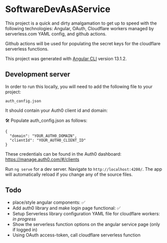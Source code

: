 # SoftwareDevAsAService
This project is a quick and dirty amalgamation to get up to speed with the following technologies: Angular, OAuth, Cloudflare workers managed by serverless.com YAML config, and github actions.

Github actions will be used for populating the secret keys for the cloudflare serverless functions.


This project was generated with [Angular CLI](https://github.com/angular/angular-cli) version 13.1.2.

## Development server

In order to run this locally, you will need to add the following file to your project:

`auth_config.json`

It should contain your Auth0 client id and domain:

🛠 Populate auth_config.json as follows:

```
{
  "domain": "YOUR_AUTH0_DOMAIN",
  "clientId": "YOUR_AUTH0_CLIENT_ID"
}
```

These credentials can be found in the Auth0 dashboard: https://manage.auth0.com/#/clients




Run `ng serve` for a dev server. Navigate to `http://localhost:4200/`. The app will automatically reload if you change any of the source files.

## Todo
* place/style angular components: ✅
* Add auth0 library and make login page functional: ✅
* Setup Serverless library configuration YAML file for cloudflare workers: *in progress*
* Show the serverless function options on the angular service page (only if logged in)
* Using OAuth access-token, call cloudflare serverless function